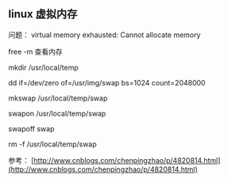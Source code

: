 ## linux 虚拟内存


问题： virtual memory exhausted: Cannot allocate memory

free -m  查看内存

mkdir /usr/local/temp

dd if=/dev/zero of=/usr/img/swap bs=1024 count=2048000     

mkswap /usr/local/temp/swap  

swapon /usr/local/temp/swap 

swapoff swap 

rm -f /usr/local/temp/swap 

参考： [http://www.cnblogs.com/chenpingzhao/p/4820814.html](http://www.cnblogs.com/chenpingzhao/p/4820814.html)
